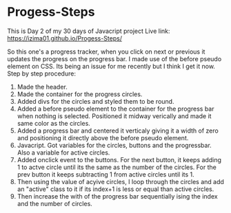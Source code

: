 # Progess-Steps
This is Day 2 of my 30 days of Javacript project
Live link: https://izima01.github.io/Progess-Steps/

So this one's a progress tracker, when you click on next or previous it updates the progress on the progress bar.
I made use of the before pseudo element on CSS. Its being an issue for me recently but I think I get it now.
Step by step procedure:
1. Made the header.
2. Made the container for the progress circles.
3. Added divs for the circles and styled them to be round.
4. Added a before pseudo element to the container for the progress bar when nothing is selected. Positioned it midway verically and made it same color as the circles.
5. Added a progress bar and centered it verticaly giving it a width of zero and positioning it directly above the before pseudo element.
6. Javacript. Got variables for the circles, buttons and the progressbar. Also a variable for active circles.
7. Added onclick event to the buttons. For the next button, it keeps adding 1 to actve circle until its the same as the number of the circles.
For the prev button it keeps subtracting 1 from active circles until its 1.
8. Then using the value of acyive circles, I loop through the circles and add an "active" class to it if its index+1 is less or equal than active circles.
9. Then increase the with of the progress bar sequentially ising the index and the number of circles.
